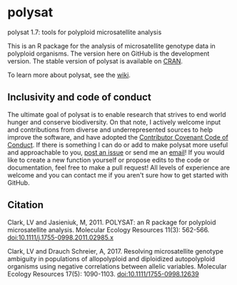 # polysat
polysat 1.7: tools for polyploid microsatellite analysis

This is an R package for the analysis of microsatellite genotype data in polyploid organisms.  The version here on GitHub
is the development version.  The stable version of polysat is available on
[CRAN](http://cran.r-project.org/web/packages/polysat/).

To learn more about polysat, see the [wiki](https://github.com/lvclark/polysat/wiki).

## Inclusivity and code of conduct

The ultimate goal of polysat is to enable research that strives to end world hunger and conserve biodiversity.  On that note, I actively welcome input and contributions from diverse and underrepresented sources to help improve the software, and have adopted the [Contributor Covenant Code of Conduct](https://github.com/lvclark/polysat/blob/master/code_of_conduct.md).  If there is something I can do or add to make polysat more useful and approachable to you, [post an issue](https://github.com/lvclark/polysat/issues) or send me an [email](mailto:lvclark@illinois.edu)!  If you would like to create a new function yourself or propose edits to the code or documentation, feel free to make a pull request!  All levels of experience are welcome and you can contact me if you aren't sure how to get started with GitHub.

## Citation

Clark, LV and Jasieniuk, M, 2011. POLYSAT: an R package for polyploid microsatellite analysis. Molecular Ecology
Resources 11(3): 562-566. [doi:10.1111/j.1755-0998.2011.02985.x](http://dx.doi.org/10.1111/j.1755-0998.2011.02985.x)

Clark, LV and Drauch Schreier, A, 2017. Resolving microsatellite genotype ambiguity in populations of allopolyploid
and diploidized autopolyploid organisms using negative correlations between allelic variables. Molecular Ecology Resources
17(5): 1090-1103. [doi:10.1111/1755-0998.12639](http://dx.doi.org/10.1111/1755-0998.12639)
